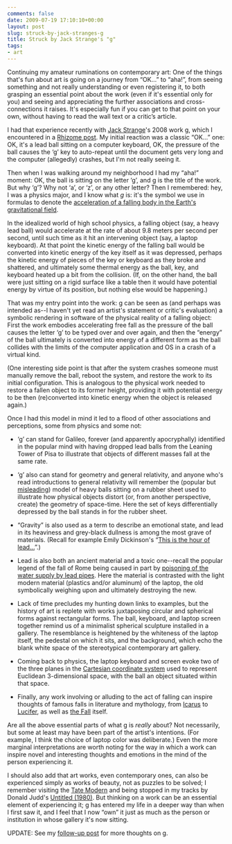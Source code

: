 ```yaml
---
comments: false
date: 2009-07-19 17:10:10+00:00
layout: post
slug: struck-by-jack-stranges-g
title: Struck by Jack Strange's "g"
tags:
- art
---
```


Continuing my amateur ruminations on contemporary art: One of the things that's fun about art is going on a journey from “OK...” to “aha!”, from seeing something and not really understanding or even registering it, to both grasping an essential point about the work (even if it's essential only for you) and seeing and appreciating the further associations and cross-connections it raises. It's especially fun if you can get to that point on your own, without having to read the wall text or a critic’s article.

I had that experience recently with [Jack Strange](http://www.frieze.com/issue/review/jack_strange/)'s 2008 work g, which I encountered in a [Rhizome post](http://rhizome.org/editorial/2762). My initial reaction was a classic “OK...” one: OK, it's a lead ball sitting on a computer keyboard, OK, the pressure of the ball causes the ‘g’ key to auto-repeat until the document gets very long and the computer (allegedly) crashes, but I'm not really seeing it.

Then when I was walking around my neighborhood I had my “aha!” moment: OK, the ball is sitting on the letter ‘g’, and g is the title of the work. But why ‘g’? Why not ‘a’, or ‘z’, or any other letter? Then I remembered: hey, I was a physics major, and I know what _g_ is: it's the symbol we use in formulas to denote the [acceleration of a falling body in the Earth's gravitational field](http://en.wikipedia.org/wiki/Earth%27s_gravity).

In the idealized world of high school physics, a falling object (say, a heavy lead ball) would accelerate at the rate of about 9.8 meters per second per second, until such time as it hit an intervening object (say, a laptop keyboard). At that point the kinetic energy of the falling ball would be converted into kinetic energy of the key itself as it was depressed, perhaps the kinetic energy of pieces of the key or keyboard as they broke and shattered, and ultimately some thermal energy as the ball, key, and keyboard heated up a bit from the collision. (If, on the other hand, the ball were just sitting on a rigid surface like a table then it would have potential energy by virtue of its position, but nothing else would be happening.)

That was my entry point into the work: g can be seen as (and perhaps was intended as--I haven't yet read an artist's statement or critic's evaluation) a symbolic rendering in software of the physical reality of a falling object: First the work embodies accelerating free fall as the pressure of the ball causes the letter ‘g’ to be typed over and over again, and then the “energy” of the ball ultimately is converted into energy of a different form as the ball collides with the limits of the computer application and OS in a crash of a virtual kind. 

(One interesting side point is that after the system crashes someone must manually remove the ball, reboot the system, and restore the work to its initial configuration. This is analogous to the physical work needed to restore a fallen object to its former height, providing it with potential energy to be then (re)converted into kinetic energy when the object is released again.)

Once I had this model in mind it led to a flood of other associations and perceptions, some from physics and some not:



	
  * ‘g’ can stand for Galileo, forever (and apparently apocryphally) identified in the popular mind with having dropped lead balls from the Leaning Tower of Pisa to illustrate that objects of different masses fall at the same rate.

	
  * ‘g’ also can stand for geometry and general relativity, and anyone who's read introductions to general relativity will remember the (popular but [misleading](http://mmcirvin.livejournal.com/314241.html)) model of heavy balls sitting on a rubber sheet used to illustrate how physical objects distort (or, from another perspective, create) the geometry of space-time. Here the set of keys differentially depressed by the ball stands in for the rubber sheet.

	
  * “Gravity” is also used as a term to describe an emotional state, and lead in its heaviness and grey-black dullness is among the most grave of materials. (Recall for example Emily Dickinson's “[This is the hour of lead...](http://academic.brooklyn.cuny.edu/english/melani/cs6/formal.html)”.)


  * Lead is also both an ancient material and a toxic one--recall the popular legend of the fall of Rome being caused in part by [poisoning of the water supply by lead pipes](http://penelope.uchicago.edu/~grout/encyclopaedia_romana/wine/leadpoisoning.html). Here the material is contrasted with the light modern material (plastics and/or aluminum) of the laptop, the old symbolically weighing upon and ultimately destroying the new.


  * Lack of time precludes my hunting down links to examples, but the history of art is replete with works juxtaposing circular and spherical forms against rectangular forms. The ball, keyboard, and laptop screen together remind us of a minimalist spherical sculpture installed in a gallery. The resemblance is heightened by the whiteness of the laptop itself, the pedestal on which it sits, and the background, which echo the blank white space of the stereotypical contemporary art gallery.


  * Coming back to physics, the laptop keyboard and screen evoke two of the three planes in the [Cartesian coordinate system](http://en.wikipedia.org/wiki/Cartesian_coordinate_system) used to represent Euclidean 3-dimensional space, with the ball an object situated within that space.


  * Finally, any work involving or alluding to the act of falling can inspire thoughts of famous falls in literature and mythology, from [Icarus](http://en.wikipedia.org/wiki/Icarus) to [Lucifer](http://en.wikipedia.org/wiki/Paradise_Lost), as well as [the Fall](http://en.wikipedia.org/wiki/The_Fall_of_Man) itself.


Are all the above essential parts of what g is _really_ about? Not necessarily, but some at least may have been part of the artist's intentions. (For example, I think the choice of laptop color was deliberate.) Even the more marginal interpretations are worth noting for the way in which a work can inspire novel and interesting thoughts and emotions in the mind of the person experiencing it.

I should also add that art works, even contemporary ones, can also be experienced simply as works of beauty, not as puzzles to be solved; I remember visiting the [Tate Modern](http://www.tate.org.uk/modern/) and being stopped in my tracks by Donald Judd's [Untitled (1980)](http://www.tate.org.uk/servlet/ViewWork?cgroupid=999999961&workid=7770&searchid=9690). But thinking on a work can be an essential element of experiencing it; g has entered my life in a deeper way than when I first saw it, and I feel that I now “own” it just as much as the person or institution in whose gallery it's now sitting.

UPDATE: See my [follow-up post](/2009/08/05/more-on-jack-stranges-g/) for more thoughts on g.
